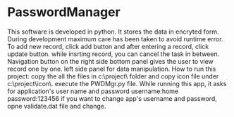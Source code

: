 # PasswordManager
This software is developed in python. It stores the data in encryted form.
During development maximum care has been taken to avoid runtime error.
To add new record, click add button and after entering a record, click update button.
while insrting record, you can cancel the task in between.
Navigation button on the right side bottom panel gives the user to view record one by one.
left side panel for data manipulation.
How to run this project: copy the all the files in c:\project\ folder and copy icon file under c:\project\icon\\.
execute the PWDMgr.py file.
While running this app, it asks for application's user name and password
username:home
password:123456
if you want to change app's username and password, opne validate.dat file and change.
